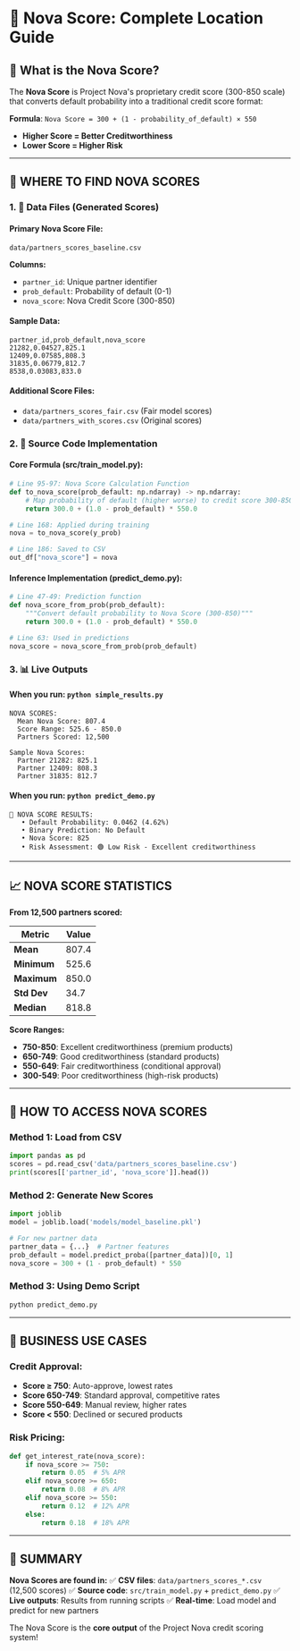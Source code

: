 # 💎 Nova Score: Complete Location Guide

## 🎯 **What is the Nova Score?**

The **Nova Score** is Project Nova's proprietary credit score (300-850 scale) that converts default probability into a traditional credit score format:

**Formula**: `Nova Score = 300 + (1 - probability_of_default) × 550`

- **Higher Score = Better Creditworthiness**
- **Lower Score = Higher Risk**

---

## 📍 **WHERE TO FIND NOVA SCORES**

### 1. **📂 Data Files (Generated Scores)**

#### **Primary Nova Score File:**
```
data/partners_scores_baseline.csv
```
**Columns:**
- `partner_id`: Unique partner identifier
- `prob_default`: Probability of default (0-1)
- `nova_score`: Nova Credit Score (300-850)

#### **Sample Data:**
```csv
partner_id,prob_default,nova_score
21282,0.04527,825.1
12409,0.07585,808.3
31835,0.06779,812.7
8538,0.03083,833.0
```

#### **Additional Score Files:**
- `data/partners_scores_fair.csv` (Fair model scores)
- `data/partners_with_scores.csv` (Original scores)

### 2. **🔧 Source Code Implementation**

#### **Core Formula (src/train_model.py):**
```python
# Line 95-97: Nova Score Calculation Function
def to_nova_score(prob_default: np.ndarray) -> np.ndarray:
    # Map probability of default (higher worse) to credit score 300-850 (higher better)
    return 300.0 + (1.0 - prob_default) * 550.0

# Line 168: Applied during training
nova = to_nova_score(y_prob)

# Line 186: Saved to CSV
out_df["nova_score"] = nova
```

#### **Inference Implementation (predict_demo.py):**
```python
# Line 47-49: Prediction function
def nova_score_from_prob(prob_default):
    """Convert default probability to Nova Score (300-850)"""
    return 300.0 + (1.0 - prob_default) * 550.0

# Line 63: Used in predictions
nova_score = nova_score_from_prob(prob_default)
```

### 3. **📊 Live Outputs**

#### **When you run: `python simple_results.py`**
```
NOVA SCORES:
  Mean Nova Score: 807.4
  Score Range: 525.6 - 850.0
  Partners Scored: 12,500

Sample Nova Scores:
  Partner 21282: 825.1
  Partner 12409: 808.3
  Partner 31835: 812.7
```

#### **When you run: `python predict_demo.py`**
```
💎 NOVA SCORE RESULTS:
   • Default Probability: 0.0462 (4.62%)
   • Binary Prediction: No Default
   • Nova Score: 825
   • Risk Assessment: 🟢 Low Risk - Excellent creditworthiness
```

---

## 📈 **NOVA SCORE STATISTICS**

**From 12,500 partners scored:**

| Metric | Value |
|--------|-------|
| **Mean** | 807.4 |
| **Minimum** | 525.6 |
| **Maximum** | 850.0 |
| **Std Dev** | 34.7 |
| **Median** | 818.8 |

**Score Ranges:**
- **750-850**: Excellent creditworthiness (premium products)
- **650-749**: Good creditworthiness (standard products)
- **550-649**: Fair creditworthiness (conditional approval)
- **300-549**: Poor creditworthiness (high-risk products)

---

## 🔮 **HOW TO ACCESS NOVA SCORES**

### **Method 1: Load from CSV**
```python
import pandas as pd
scores = pd.read_csv('data/partners_scores_baseline.csv')
print(scores[['partner_id', 'nova_score']].head())
```

### **Method 2: Generate New Scores**
```python
import joblib
model = joblib.load('models/model_baseline.pkl')

# For new partner data
partner_data = {...}  # Partner features
prob_default = model.predict_proba([partner_data])[0, 1]
nova_score = 300 + (1 - prob_default) * 550
```

### **Method 3: Using Demo Script**
```bash
python predict_demo.py
```

---

## 🎯 **BUSINESS USE CASES**

### **Credit Approval:**
- **Score ≥ 750**: Auto-approve, lowest rates
- **Score 650-749**: Standard approval, competitive rates
- **Score 550-649**: Manual review, higher rates
- **Score < 550**: Declined or secured products

### **Risk Pricing:**
```python
def get_interest_rate(nova_score):
    if nova_score >= 750:
        return 0.05  # 5% APR
    elif nova_score >= 650:
        return 0.08  # 8% APR
    elif nova_score >= 550:
        return 0.12  # 12% APR
    else:
        return 0.18  # 18% APR
```

---

## 🎉 **SUMMARY**

**Nova Scores are found in:**
✅ **CSV files**: `data/partners_scores_*.csv` (12,500 scores)
✅ **Source code**: `src/train_model.py` + `predict_demo.py`
✅ **Live outputs**: Results from running scripts
✅ **Real-time**: Load model and predict for new partners

The Nova Score is the **core output** of the Project Nova credit scoring system!
